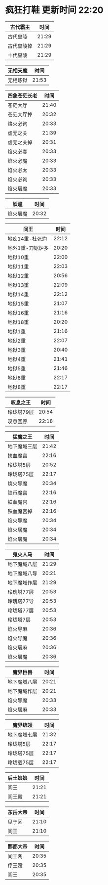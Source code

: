 # 疯狂打鞋 更新时间 22:20

| 古代霸主   | 时间    |
|--------|-------|
| 古代皇陵 | 21:29 |
| 古代皇陵掉 | 21:29 |
| 十代皇陵 | 21:29 |

| 无相天魔   | 时间    |
|--------|-------|
| 无相炼狱 | 21:53 |

| 四象苍茫长老   | 时间    |
|--------|-------|
| 苍茫大厅 | 21:40 |
| 苍茫大厅掉 | 20:32 |
| 烙火必询 | 20:33 |
| 虚无之关 | 21:39 |
| 虚无之关掉 | 20:31 |
| 焰火必春 | 20:33 |
| 焰火必魔 | 20:33 |
| 焰火必太 | 20:33 |
| 焰火必询 | 20:33 |
| 焰火屠魔 | 20:33 |

| 妖瞳   | 时间    |
|--------|-------|
| 焰火屠魔 | 20:32 |

| 间王   | 时间    |
|--------|-------|
| 地疙14重-杜死灼 | 22:12 |
| 地外1重-刀锯炉多 | 20:20 |
| 地狱10重 | 22:00 |
| 地狱11重 | 22:03 |
| 地狱12重 | 20:56 |
| 地狱13重 | 22:09 |
| 地狱14重 | 22:12 |
| 地狱15重 | 21:07 |
| 地狱16重 | 21:16 |
| 地狱18重 | 20:20 |
| 地狱1重 | 21:16 |
| 地狱2重 | 22:07 |
| 地狱3重 | 20:40 |
| 地狱4重 | 21:41 |
| 地狱5重 | 21:46 |
| 地狱6重 | 22:17 |
| 地狱8重 | 22:17 |

| 叹息之王   | 时间    |
|--------|-------|
| 玲珑塔79层 | 20:54 |
| 叹息回廊 | 22:18 |

| 猛魔之王   | 时间    |
|--------|-------|
| 地下魔域三层 | 21:42 |
| 扶血魔宫 | 22:16 |
| 玲珑塔5层 | 20:52 |
| 玲珑塔75层 | 22:17 |
| 烧火导魔 | 20:34 |
| 铁币魔宫 | 22:16 |
| 铁血魔宫 | 22:16 |
| 铁血魔宫掉 | 22:16 |
| 焰火导魔 | 20:34 |
| 焰火居魔 | 20:34 |
| 焰火屠魔 | 20:34 |

| 鬼火人马   | 时间    |
|--------|-------|
| 地下魔域八层 | 21:29 |
| 地下魔域八导 | 20:21 |
| 地下魔域作层 | 21:29 |
| 玲瑰塔77层 | 20:53 |
| 玲瑰塔77导 | 20:53 |
| 玲珑塔77层 | 20:53 |
| 玲珑塔7层 | 20:53 |
| 焰火导麻 | 20:36 |
| 焰火导魔 | 20:36 |
| 焰火屠麻 | 20:36 |
| 焰火屠魔 | 20:36 |

| 魔界巨兽   | 时间    |
|--------|-------|
| 地下魔域八层 | 20:21 |
| 地下魔域作层 | 20:21 |
| 焰火导魔 | 20:33 |
| 焰火居麻 | 20:33 |

| 魔界统领   | 时间    |
|--------|-------|
| 地下魔域七层 | 21:32 |
| 玲珑塔5层 | 22:17 |
| 玲珑塔75层 | 22:17 |
| 玲珑载75层 | 22:17 |

| 后土娘娘   | 时间    |
|--------|-------|
| 阎王 | 21:21 |
| 阎王殿 | 21:21 |

| 东岳大帝   | 时间    |
|--------|-------|
| 见于区 | 21:10 |
| 阎王 | 21:10 |

| 酆都大帝   | 时间    |
|--------|-------|
| 间王网 | 20:35 |
| 疗王殴 | 20:35 |
| 阎王 | 20:35 |